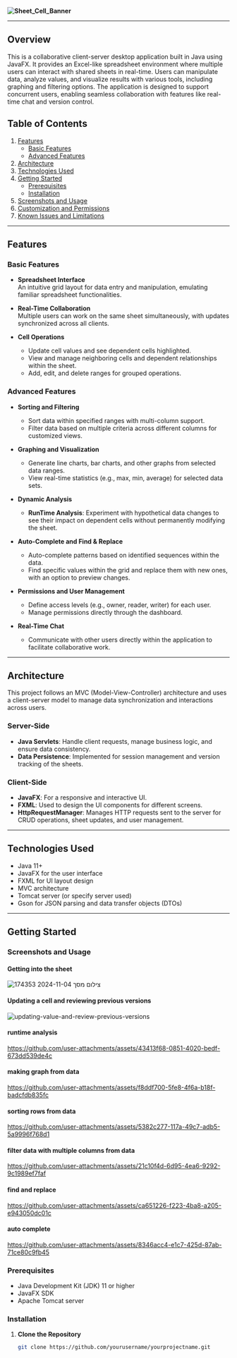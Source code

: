 **![Sheet_Cell_Banner](https://github.com/user-attachments/assets/9a983ab6-cd39-48dc-b16e-730f83224f74)**  

---

## Overview

This is a collaborative client-server desktop application built in Java using JavaFX. It provides an Excel-like spreadsheet environment where multiple users can interact with shared sheets in real-time. Users can manipulate data, analyze values, and visualize results with various tools, including graphing and filtering options. The application is designed to support concurrent users, enabling seamless collaboration with features like real-time chat and version control.

## Table of Contents

1. [Features](#features)
   - [Basic Features](#basic-features)
   - [Advanced Features](#advanced-features)
2. [Architecture](#architecture)
3. [Technologies Used](#technologies-used)
4. [Getting Started](#getting-started)
   - [Prerequisites](#prerequisites)
   - [Installation](#installation)
5. [Screenshots and Usage](#screenshots-and-usage)
6. [Customization and Permissions](#customization-and-permissions)
7. [Known Issues and Limitations](#known-issues-and-limitations)

---

## Features

### Basic Features

- **Spreadsheet Interface**  
  An intuitive grid layout for data entry and manipulation, emulating familiar spreadsheet functionalities.

- **Real-Time Collaboration**  
  Multiple users can work on the same sheet simultaneously, with updates synchronized across all clients.

- **Cell Operations**  
  - Update cell values and see dependent cells highlighted.
  - View and manage neighboring cells and dependent relationships within the sheet.
  - Add, edit, and delete ranges for grouped operations.

### Advanced Features

- **Sorting and Filtering**  
  - Sort data within specified ranges with multi-column support.
  - Filter data based on multiple criteria across different columns for customized views.

- **Graphing and Visualization**  
  - Generate line charts, bar charts, and other graphs from selected data ranges.
  - View real-time statistics (e.g., max, min, average) for selected data sets.

- **Dynamic Analysis**  
  - **RunTime Analysis**: Experiment with hypothetical data changes to see their impact on dependent cells without permanently modifying the sheet.

- **Auto-Complete and Find & Replace**  
  - Auto-complete patterns based on identified sequences within the data.
  - Find specific values within the grid and replace them with new ones, with an option to preview changes.

- **Permissions and User Management**  
  - Define access levels (e.g., owner, reader, writer) for each user.
  - Manage permissions directly through the dashboard.

- **Real-Time Chat**  
  - Communicate with other users directly within the application to facilitate collaborative work.

---

## Architecture

This project follows an MVC (Model-View-Controller) architecture and uses a client-server model to manage data synchronization and interactions across users.

### Server-Side

- **Java Servlets**: Handle client requests, manage business logic, and ensure data consistency.
- **Data Persistence**: Implemented for session management and version tracking of the sheets.

### Client-Side

- **JavaFX**: For a responsive and interactive UI.
- **FXML**: Used to design the UI components for different screens.
- **HttpRequestManager**: Manages HTTP requests sent to the server for CRUD operations, sheet updates, and user management.

---

## Technologies Used

- Java 11+
- JavaFX for the user interface
- FXML for UI layout design
- MVC architecture
- Tomcat server (or specify server used)
- Gson for JSON parsing and data transfer objects (DTOs)

---

## Getting Started

### Screenshots and Usage

#### Getting into the sheet
![צילום מסך 2024-11-04 174353](https://github.com/user-attachments/assets/41199ee9-7b8b-4858-95eb-e97522cb0c2b)

#### Updating a cell and reviewing previous versions
![updating-value-and-review-previous-versions](https://github.com/user-attachments/assets/f66626ca-d44e-4d3f-bd59-804b2d43ffab)

#### runtime analysis
https://github.com/user-attachments/assets/43413f68-0851-4020-bedf-673dd539de4c

#### making graph from data 
https://github.com/user-attachments/assets/f8ddf700-5fe8-4f6a-b18f-badcfdb835fc

#### sorting rows from data 
https://github.com/user-attachments/assets/5382c277-117a-49c7-adb5-5a9996f768d1

#### filter data with multiple columns from data 
https://github.com/user-attachments/assets/21c10f4d-6d95-4ea6-9292-9c1989ef7faf

#### find and replace
https://github.com/user-attachments/assets/ca651226-f223-4ba8-a205-e943050dc01c

#### auto complete
https://github.com/user-attachments/assets/8346acc4-e1c7-425d-87ab-71ce80c9fb45


### Prerequisites

- Java Development Kit (JDK) 11 or higher
- JavaFX SDK 
- Apache Tomcat server 
  
### Installation

1. **Clone the Repository**  
   ```bash
   git clone https://github.com/yourusername/yourprojectname.git
   ```
